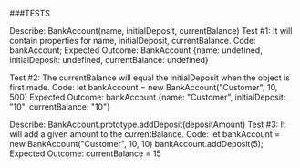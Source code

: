
###TESTS

Describe: BankAccount(name, initialDeposit, currentBalance)
Test #1: It will contain properties for name, initialDeposit, currentBalance.
Code: bankAccount;
Expected Outcome: BankAccount {name: undefined, initialDeposit: undefined, currentBalance: undefined}

Test #2: The currentBalance will equal the initialDeposit when the object is first made.
Code: let bankAccount = new BankAccount("Customer", 10, 500)
Expected Outcome: bankAccount {name: "Customer", initialDeposit: "10", currentBalance: "10"}

Describe: BankAccount.prototype.addDeposit(depositAmount)
Test #3: It will add a given amount to the currentBalance.
Code: 
let bankAccount = new BankAccount("Customer", 10, 10)
bankAccount.addDeposit(5);
Expected Outcome: currentBalance = 15